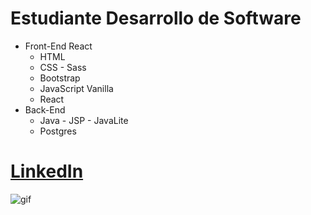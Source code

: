 
 # Estudiante Desarrollo de Software
 - Front-End React
     - HTML
     - CSS - Sass
     - Bootstrap
     - JavaScript Vanilla
     - React
 - Back-End
     - Java - JSP - JavaLite
     - Postgres

# [LinkedIn](https://www.linkedin.com/in/leonardo-bellido/)
![gif](https://c.tenor.com/pPKOYQpTO8AAAAAd/monkey-developer.gif)


<!--
**ramone02/ramone02** is a ✨ _special_ ✨ repository because its `README.md` (this file) appears on your GitHub profile.

Here are some ideas to get you started:

- 🔭 I’m currently working on ...
- 🌱 I’m currently learning ...
- 👯 I’m looking to collaborate on ...
- 🤔 I’m looking for help with ...
- 💬 Ask me about ...
- 📫 How to reach me: ...
- 😄 Pronouns: ...
- ⚡ Fun fact: ...
-->
